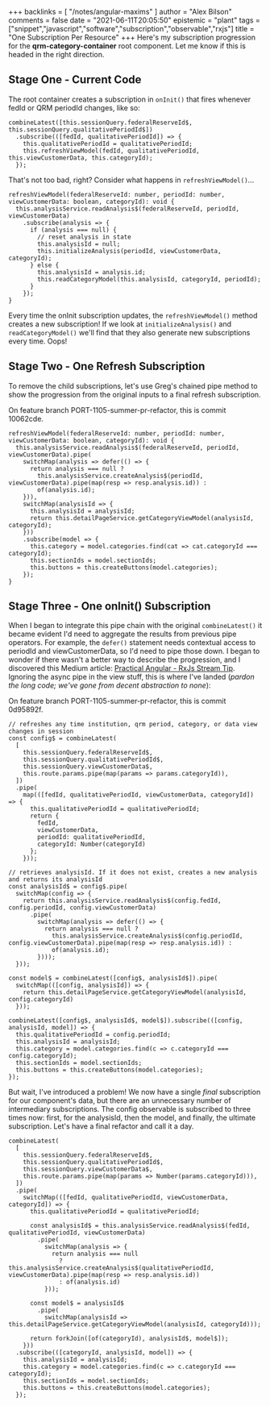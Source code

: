 +++
backlinks = [
    "/notes/angular-maxims"
]
author = "Alex Bilson"
comments = false
date = "2021-06-11T20:05:50"
epistemic = "plant"
tags = ["snippet","javascript","software","subscription","observable","rxjs"]
title = "One Subscription Per Resource"
+++
Here's my subscription progression for the **qrm-category-container** root component. Let me know if this is headed in the right direction.

## Stage One - Current Code

The root container creates a subscription in `onInit()` that fires whenever fedId or QRM periodId changes, like so:

```
combineLatest([this.sessionQuery.federalReserveId$, this.sessionQuery.qualitativePeriodId$])
  .subscribe(([fedId, qualitativePeriodId]) => {
    this.qualitativePeriodId = qualitativePeriodId;
    this.refreshViewModel(fedId, qualitativePeriodId, this.viewCustomerData, this.categoryId);
  });
```

That's not too bad, right? Consider what happens in `refreshViewModel()`...

```
refreshViewModel(federalReserveId: number, periodId: number, viewCustomerData: boolean, categoryId): void {
  this.analysisService.readAnalysis$(federalReserveId, periodId, viewCustomerData)
    .subscribe(analysis => {
      if (analysis === null) {
        // reset analysis in state
        this.analysisId = null;
        this.initializeAnalysis(periodId, viewCustomerData, categoryId);
      } else {
        this.analysisId = analysis.id;
        this.readCategoryModel(this.analysisId, categoryId, periodId);
      }
    });
}
```

Every time the onInit subscription updates, the `refreshViewModel()` method creates a new subscription! If we look at `initializeAnalysis()` and `readCategoryModel()` we'll find that they also generate new subscriptions every time. Oops!

## Stage Two - One Refresh Subscription

To remove the child subscriptions, let's use Greg's chained pipe method to show the progression from the original inputs to a final refresh subscription.

On feature branch PORT-1105-summer-pr-refactor, this is commit 10062cde.

```
refreshViewModel(federalReserveId: number, periodId: number, viewCustomerData: boolean, categoryId): void {
  this.analysisService.readAnalysis$(federalReserveId, periodId, viewCustomerData).pipe(
    switchMap(analysis => defer(() => {
      return analysis === null ?
        this.analysisService.createAnalysis$(periodId, viewCustomerData).pipe(map(resp => resp.analysis.id)) :
        of(analysis.id);
    })),
    switchMap(analysisId => {
      this.analysisId = analysisId;
      return this.detailPageService.getCategoryViewModel(analysisId, categoryId);
    }))
    .subscribe(model => {
      this.category = model.categories.find(cat => cat.categoryId === categoryId);
      this.sectionIds = model.sectionIds;
      this.buttons = this.createButtons(model.categories);
    });
}
```

## Stage Three - One onInit() Subscription

When I began to integrate this pipe chain with the original `combineLatest()` it became evident I'd need to aggregate the results from previous pipe operators. For example, the `defer()` statement needs contextual access to periodId and viewCustomerData, so I'd need to pipe those down. I began to wonder if there wasn't a better way to describe the progression, and I discovered this Medium article: [Practical Angular - RxJs Stream Tip](https://tomastrajan.medium.com/practical-angular-the-most-impactful-rxjs-best-practice-tip-of-all-time-c5d717ec8c4b). Ignoring the async pipe in the view stuff, this is where I've landed (_pardon the long code; we've gone from decent abstraction to none_):

On feature branch PORT-1105-summer-pr-refactor, this is commit 0d95892f.

```
// refreshes any time institution, qrm period, category, or data view changes in session
const config$ = combineLatest(
  [
    this.sessionQuery.federalReserveId$,
    this.sessionQuery.qualitativePeriodId$,
    this.sessionQuery.viewCustomerData$,
    this.route.params.pipe(map(params => params.categoryId)),
  ])
  .pipe(
    map(([fedId, qualitativePeriodId, viewCustomerData, categoryId]) => {
      this.qualitativePeriodId = qualitativePeriodId;
      return {
        fedId,
        viewCustomerData,
        periodId: qualitativePeriodId,
        categoryId: Number(categoryId)
      };
    }));

// retrieves analysisId. If it does not exist, creates a new analysis and returns its analysisId
const analysisId$ = config$.pipe(
  switchMap(config => {
    return this.analysisService.readAnalysis$(config.fedId, config.periodId, config.viewCustomerData)
      .pipe(
        switchMap(analysis => defer(() => {
          return analysis === null ?
            this.analysisService.createAnalysis$(config.periodId, config.viewCustomerData).pipe(map(resp => resp.analysis.id)) :
            of(analysis.id);
        })));
  }));

const model$ = combineLatest([config$, analysisId$]).pipe(
  switchMap(([config, analysisId]) => {
    return this.detailPageService.getCategoryViewModel(analysisId, config.categoryId)
  }));

combineLatest([config$, analysisId$, model$]).subscribe(([config, analysisId, model]) => {
  this.qualitativePeriodId = config.periodId;
  this.analysisId = analysisId;
  this.category = model.categories.find(c => c.categoryId === config.categoryId);
  this.sectionIds = model.sectionIds;
  this.buttons = this.createButtons(model.categories);
});
```

But wait, I've introduced a problem! We now have a single _final_ subscription for our component's data, but there are an unnecessary number of intermediary subscriptions. The config observable is subscribed to three times now: first, for the analysisId, then the model, and finally, the ultimate subscription. Let's have a final refactor and call it a day.

```
combineLatest(
  [
    this.sessionQuery.federalReserveId$,
    this.sessionQuery.qualitativePeriodId$,
    this.sessionQuery.viewCustomerData$,
    this.route.params.pipe(map(params => Number(params.categoryId))),
  ])
  .pipe(
    switchMap(([fedId, qualitativePeriodId, viewCustomerData, categoryId]) => {
      this.qualitativePeriodId = qualitativePeriodId;

      const analysisId$ = this.analysisService.readAnalysis$(fedId, qualitativePeriodId, viewCustomerData)
        .pipe(
          switchMap(analysis => {
            return analysis === null
              ? this.analysisService.createAnalysis$(qualitativePeriodId, viewCustomerData).pipe(map(resp => resp.analysis.id))
              : of(analysis.id)
          }));

      const model$ = analysisId$
        .pipe(
          switchMap(analysisId => this.detailPageService.getCategoryViewModel(analysisId, categoryId)));

      return forkJoin([of(categoryId), analysisId$, model$]);
    }))
  .subscribe(([categoryId, analysisId, model]) => {
    this.analysisId = analysisId;
    this.category = model.categories.find(c => c.categoryId === categoryId);
    this.sectionIds = model.sectionIds;
    this.buttons = this.createButtons(model.categories);
  });
```
